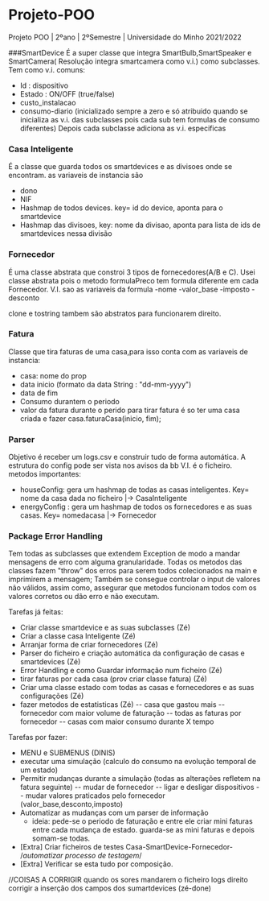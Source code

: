# Projeto-POO
Projeto POO | 2ºano | 2ºSemestre | Universidade do Minho 2021/2022


###SmartDevice
É a super classe que integra SmartBulb,SmartSpeaker e SmartCamera( Resolução integra smartcamera como v.i.) como subclasses.
Tem como v.i. comuns:
- Id : dispositivo
- Estado : ON/OFF (true/false)
- custo_instalacao
- consumo-diario (inicializado sempre a zero e só atribuido quando se inicializa as v.i. das subclasses pois cada sub tem formulas de consumo diferentes)
Depois cada subclasse adiciona as v.i. especificas


### Casa Inteligente
É a classe que guarda todos os smartdevices e as divisoes onde se encontram. as variaveis de instancia são
- dono
- NIF
- Hashmap de todos devices. key= id do device, aponta para o smartdevice
- Hashmap das divisoes, key: nome da divisao, aponta para lista de ids de smartdevices nessa divisão

### Fornecedor 
É uma classe abstrata que constroi 3 tipos de fornecedores(A/B e C). Usei classe abstrata pois o metodo formulaPreco tem formula diferente em cada Fornecedor.
V.I. sao as variaveis da formula
-nome
-valor_base
-imposto
-desconto

clone e tostring tambem são abstratos para funcionarem direito.

### Fatura 
Classe que tira faturas de uma casa,para isso conta com as variaveis de instancia:
- casa: nome do prop
- data inicio (formato da data String : "dd-mm-yyyy")
- data de fim
- Consumo durantem o periodo
- valor da fatura durante o perido
para tirar fatura é so ter uma casa criada e fazer casa.faturaCasa(inicio, fim);


### Parser
Objetivo é receber um logs.csv e construir tudo de forma automática. A estrutura do config pode ser vista nos avisos da bb
V.I. é o ficheiro.
metodos importantes:
 - houseConfig: gera um hashmap de todas as casas inteligentes. Key= nome da casa dada no ficheiro |-> CasaInteligente
 - energyConfig : gera um hashmap de todos os fornecedores e as suas casas. Key= nomedacasa |->  Fornecedor

### Package Error Handling 
Tem todas as subclasses que extendem Exception de modo a mandar mensagens de erro com alguma granularidade.
Todas os metodos das classes fazem "throw" dos erros para serem todos colecionados na main e imprimirem a mensagem;
Também se consegue controlar o input de valores não válidos, assim como, assegurar que metodos funcionam todos com os valores corretos ou dão erro e não executam. 


Tarefas já feitas:
- Criar classe smartdevice e as suas subclasses (Zé)
- Criar a classe casa Inteligente (Zé)
- Arranjar forma de criar fornecedores (Zé)
- Parser do ficheiro e criação automática da configuração de casas e smartdevices (Zé)
- Error Handling e como Guardar informação num ficheiro (Zé)
- tirar faturas por cada casa (prov criar classe fatura) (Zé)
- Criar uma classe estado com todas as casas e fornecedores e as suas configurações (Zé)
- fazer metodos de estatisticas (Zé)
  -- casa que gastou mais
  -- fornecedor com maior volume de faturação
  -- todas as faturas por fornecedor
  -- casas com maior consumo durante X tempo

Tarefas por fazer:
- MENU e SUBMENUS (DINIS)
- executar uma simulação (calculo do consumo na evolução temporal de um estado)
- Permitir mudanças durante a simulação (todas as alterações refletem na fatura seguinte)
  -- mudar de fornecedor
  -- ligar e desligar dispositivos
  -- mudar valores praticados pelo fornecedor (valor_base,desconto,imposto)
- Automatizar as mudanças com um parser de informação
  - ideia: pede-se o periodo de faturação e entre ele criar mini faturas entre cada mudança de estado. guarda-se as mini faturas e depois somam-se todas.
- [Extra] Criar ficheiros de testes Casa-SmartDevice-Fornecedor- /*automatizar processo de testagem*/
- [Extra] Verificar se esta tudo por composição. 

//COISAS A CORRIGIR
quando os sores mandarem o ficheiro logs direito corrigir a inserção dos campos dos sumartdevices (zé-done)
